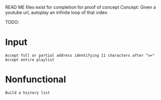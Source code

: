 READ ME files exist for completion for proof of concept
Concept: Given a youtube url, autoplay an infinite loop of that video

TODO:
# Input
	Accept full or partial address identifying 11 characters after "v="
	Accept entire playlist
# Nonfunctional
	Build a history list
